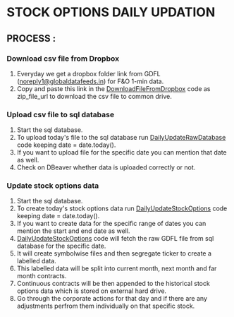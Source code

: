 # STOCK OPTIONS DAILY UPDATION

## PROCESS :

### Download csv file from Dropbox
1. Everyday we get a dropbox folder link from GDFL (noreply1@globaldatafeeds.in) for F&O 1-min data. 
2. Copy and paste this link in the [DownloadFileFromDropbox](https://github.com/qodeinvestments/Swan-Documentation/blob/main/Database%20Maintenance/Daily%20Updation/Stock%20Options/DownloadFileFromDropbox.ipynb) code as zip_file_url to download the csv file to common drive. 

### Upload csv file to sql database
1. Start the sql database.
2. To upload today's file to the sql database run [DailyUpdateRawDatabase](https://github.com/qodeinvestments/Swan-Documentation/blob/main/Database%20Maintenance/Daily%20Updation/Stock%20Options/DailyUpdateRawDatabase.ipynb) code keeping date = date.today(). 
3. If you want to upload file for the specific date you can mention that date as well. 
4. Check on DBeaver whether data is uploaded correctly or not.

### Update stock options data
1. Start the sql database.
2. To create today's stock options data run [DailyUpdateStockOptions](https://github.com/qodeinvestments/Swan-Documentation/blob/main/Database%20Maintenance/Daily%20Updation/Stock%20Options/DailyUpdateStockOptions.ipynb) code keeping date = date.today().
3. If you want to create data for the specific range of dates you can mention the start and end date as well.
4. [DailyUpdateStockOptions](https://github.com/qodeinvestments/Swan-Documentation/blob/main/Database%20Maintenance/Daily%20Updation/Stock%20Options/DailyUpdateStockOptions.ipynb) code will fetch the raw GDFL file from sql database for the specific date. 
5. It will create symbolwise files and then segregate ticker to create a labelled data.
6. This labelled data will be split into current month, next month and far month contracts.
7. Continuous contracts will be then appended to the historical stock options data which is stored on external hard drive.
8. Go through the corporate actions for that day and if there are any adjustments perfrom them individually on that specific stock.
